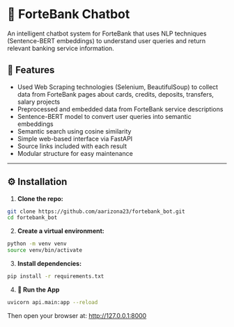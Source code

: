 # 💬 ForteBank Chatbot

An intelligent chatbot system for ForteBank that uses NLP techniques (Sentence-BERT embeddings) to understand user queries and return relevant banking service information.

## 🚀 Features

- Used Web Scraping technologies (Selenium, BeautifulSoup) to collect data from ForteBank pages about cards, credits, deposits, transfers, salary projects
- Preprocessed and embedded data from ForteBank service descriptions
- Sentence-BERT model to convert user queries into semantic embeddings
- Semantic search using cosine similarity
- Simple web-based interface via FastAPI
- Source links included with each result
- Modular structure for easy maintenance

---

## ⚙️ Installation

1. **Clone the repo:**
```bash
git clone https://github.com/aarizona23/fortebank_bot.git
cd fortebank_bot
```

2. **Create a virtual environment:**

```bash
python -m venv venv
source venv/bin/activate
```

3. **Install dependencies:**

```bash
pip install -r requirements.txt
```

4. **🧠 Run the App**
```bash
uvicorn api.main:app --reload
```
Then open your browser at: http://127.0.0.1:8000


